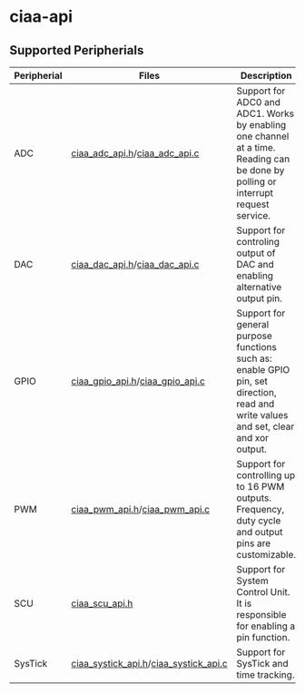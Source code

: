 # ciaa-api

## Supported Peripherials

| Peripherial | Files | Description |
| --- | --- | --- |
| ADC | [ciaa_adc_api.h]/[ciaa_adc_api.c] | Support for ADC0 and ADC1. Works by enabling one channel at a time. Reading can be done by polling or interrupt request service.
| DAC | [ciaa_dac_api.h]/[ciaa_dac_api.c] | Support for controling output of DAC and enabling alternative output pin.
| GPIO | [ciaa_gpio_api.h]/[ciaa_gpio_api.c] | Support for general purpose functions such as: enable GPIO pin, set direction, read and write values and set, clear and xor output. 
| PWM | [ciaa_pwm_api.h]/[ciaa_pwm_api.c] | Support for controlling up to 16 PWM outputs. Frequency, duty cycle and output pins are customizable.
| SCU | [ciaa_scu_api.h] | Support for System Control Unit. It is responsible for enabling a pin function. 
| SysTick | [ciaa_systick_api.h]/[ciaa_systick_api.c] | Support for SysTick and time tracking.


[ciaa_gpio_api.h]: inc/ciaa_gpio_api.h
[ciaa_gpio_api.c]: src/ciaa_gpio_api.c
[ciaa_adc_api.h]: inc/ciaa_adc_api.h
[ciaa_adc_api.c]: src/ciaa_adc_api.c
[ciaa_dac_api.h]: inc/ciaa_dac_api.h
[ciaa_dac_api.c]: src/ciaa_dac_api.c
[ciaa_pwm_api.h]: inc/ciaa_pwm_api.h
[ciaa_pwm_api.c]: src/ciaa_pwm_api.c
[ciaa_scu_api.h]: inc/ciaa_scu_api.h
[ciaa_systick_api.h]: inc/ciaa_systick_api.h
[ciaa_systick_api.c]: src/ciaa_systick_api.c